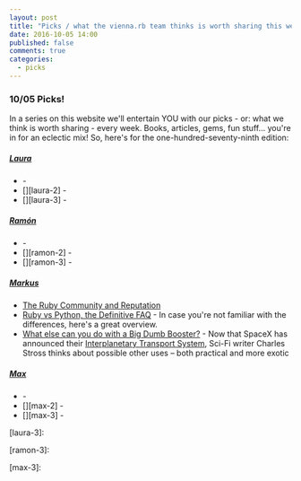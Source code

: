 ```yaml
---
layout: post
title: "Picks / what the vienna.rb team thinks is worth sharing this week"
date: 2016-10-05 14:00
published: false
comments: true
categories:
  - picks
---
```


### 10/05 Picks!

In a series on this website we'll entertain YOU with our picks - or: what we think is worth sharing - every week.
Books, articles, gems, fun stuff... you're in for an eclectic mix! So, here's for the one-hundred-seventy-ninth edition:


##### [Laura][laura]
- [][laura-1] -
- [][laura-2] -
- [][laura-3] -

##### [Ramón][ramon]
- [][ramon-1] -
- [][ramon-2] -
- [][ramon-3] -

##### [Markus][markus]
- [The Ruby Community and Reputation][markus-2]
- [Ruby vs Python, the Definitive FAQ][markus-1] - In case you're not familiar with the differences, here's a great overview.
- [What else can you do with a Big Dumb Booster?][markus-3] - Now that SpaceX has announced their [Interplanetary Transport System][markus-its], Sci-Fi writer Charles Stross thinks about possible other uses &ndash; both practical and more exotic

##### [Max][max]
- [][max-1] -
- [][max-2] -
- [][max-3] -



[laura]: https://www.twitter.com/alicetragedy
[laura-1]:
[laura-2]:
[laura-3]:

[ramon]: https://twitter.com/senorhuidobro
[ramon-1]:
[ramon-2]:
[ramon-3]:

[markus]: https://twitter.com/nuclearsquid
[markus-1]: https://hackernoon.com/ruby-vs-python-the-definitive-faq-5cb0046292be
[markus-2]: http://www.akitaonrails.com/2016/08/19/the-ruby-community-and-reputation
[markus-3]: http://www.antipope.org/charlie/blog-static/2016/09/what-else-can-you-do-with-a-bi.html
[markus-its]: https://www.nasaspaceflight.com/2016/09/spacex-reveals-mars-game-changer-colonization-plan/

[max]: https://www.twitter.com/klappradla
[max-1]:
[max-2]:
[max-3]:

